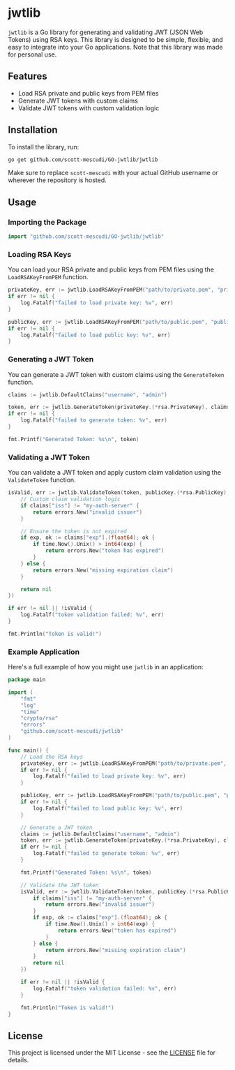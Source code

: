 # jwtlib

`jwtlib` is a Go library for generating and validating JWT (JSON Web Tokens) using RSA keys. This library is designed to be simple, flexible, and easy to integrate into your Go applications. Note that this library was made for personal use.

## Features

- Load RSA private and public keys from PEM files
- Generate JWT tokens with custom claims
- Validate JWT tokens with custom validation logic

## Installation

To install the library, run:

```bash
go get github.com/scott-mescudi/GO-jwtlib/jwtlib
```

Make sure to replace `scott-mescudi` with your actual GitHub username or wherever the repository is hosted.

## Usage

### Importing the Package

```go
import "github.com/scott-mescudi/GO-jwtlib/jwtlib"
```

### Loading RSA Keys

You can load your RSA private and public keys from PEM files using the `LoadRSAKeyFromPEM` function.

```go
privateKey, err := jwtlib.LoadRSAKeyFromPEM("path/to/private.pem", "private")
if err != nil {
    log.Fatalf("failed to load private key: %v", err)
}

publicKey, err := jwtlib.LoadRSAKeyFromPEM("path/to/public.pem", "public")
if err != nil {
    log.Fatalf("failed to load public key: %v", err)
}
```

### Generating a JWT Token

You can generate a JWT token with custom claims using the `GenerateToken` function.

```go
claims := jwtlib.DefaultClaims("username", "admin")

token, err := jwtlib.GenerateToken(privateKey.(*rsa.PrivateKey), claims)
if err != nil {
    log.Fatalf("failed to generate token: %v", err)
}

fmt.Printf("Generated Token: %s\n", token)
```

### Validating a JWT Token

You can validate a JWT token and apply custom claim validation using the `ValidateToken` function.

```go
isValid, err := jwtlib.ValidateToken(token, publicKey.(*rsa.PublicKey), func(claims jwt.MapClaims) error {
    // Custom claim validation logic
    if claims["iss"] != "my-auth-server" {
        return errors.New("invalid issuer")
    }

    // Ensure the token is not expired
    if exp, ok := claims["exp"].(float64); ok {
        if time.Now().Unix() > int64(exp) {
            return errors.New("token has expired")
        }
    } else {
        return errors.New("missing expiration claim")
    }

    return nil
})

if err != nil || !isValid {
    log.Fatalf("token validation failed: %v", err)
}

fmt.Println("Token is valid!")
```

### Example Application

Here's a full example of how you might use `jwtlib` in an application:

```go
package main

import (
    "fmt"
    "log"
    "time"
    "crypto/rsa"
    "errors"
    "github.com/scott-mescudi/jwtlib"
)

func main() {
    // Load the RSA keys
    privateKey, err := jwtlib.LoadRSAKeyFromPEM("path/to/private.pem", "private")
    if err != nil {
        log.Fatalf("failed to load private key: %v", err)
    }

    publicKey, err := jwtlib.LoadRSAKeyFromPEM("path/to/public.pem", "public")
    if err != nil {
        log.Fatalf("failed to load public key: %v", err)
    }

    // Generate a JWT token
    claims := jwtlib.DefaultClaims("username", "admin")
    token, err := jwtlib.GenerateToken(privateKey.(*rsa.PrivateKey), claims)
    if err != nil {
        log.Fatalf("failed to generate token: %v", err)
    }

    fmt.Printf("Generated Token: %s\n", token)

    // Validate the JWT token
    isValid, err := jwtlib.ValidateToken(token, publicKey.(*rsa.PublicKey), func(claims jwt.MapClaims) error {
        if claims["iss"] != "my-auth-server" {
            return errors.New("invalid issuer")
        }
        if exp, ok := claims["exp"].(float64); ok {
            if time.Now().Unix() > int64(exp) {
                return errors.New("token has expired")
            }
        } else {
            return errors.New("missing expiration claim")
        }
        return nil
    })

    if err != nil || !isValid {
        log.Fatalf("token validation failed: %v", err)
    }

    fmt.Println("Token is valid!")
}
```

## License

This project is licensed under the MIT License - see the [LICENSE](LICENSE) file for details.
